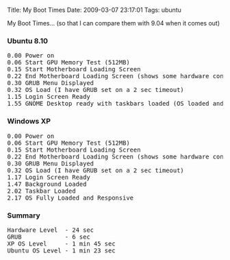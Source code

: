 Title: My Boot Times
Date: 2009-03-07 23:17:01
Tags: ubuntu

My Boot Times... (so that I can compare them with 9.04 when it comes out)
<h3>Ubuntu 8.10</h3>
<pre>0.00 Power on
0.06 Start GPU Memory Test (512MB)
0.15 Start Motherboard Loading Screen
0.22 End Motherboard Loading Screen (shows some hardware config)
0.30 GRUB Menu Displayed
0.32 OS Load (I have GRUB set on a 2 sec timeout)
1.15 Login Screen Ready
1.55 GNOME Desktop ready with taskbars loaded (OS loaded and responsive)</pre>
<h3>Windows XP</h3>
<pre>0.00 Power on
0.06 Start GPU Memory Test (512MB)
0.15 Start Motherboard Loading Screen
0.22 End Motherboard Loading Screen (shows some hardware config)
0.30 GRUB Menu Displayed
0.32 OS Load (I have GRUB set on a 2 sec timeout)
1.17 Login Screen Ready
1.47 Background Loaded
2.02 Taskbar Loaded
2.17 OS Fully Loaded and Responsive</pre>
<h3>Summary</h3>
<pre>Hardware Level  - 24 sec
GRUB            - 6 sec
XP OS Level     - 1 min 45 sec
Ubuntu OS Level - 1 min 23 sec</pre>
